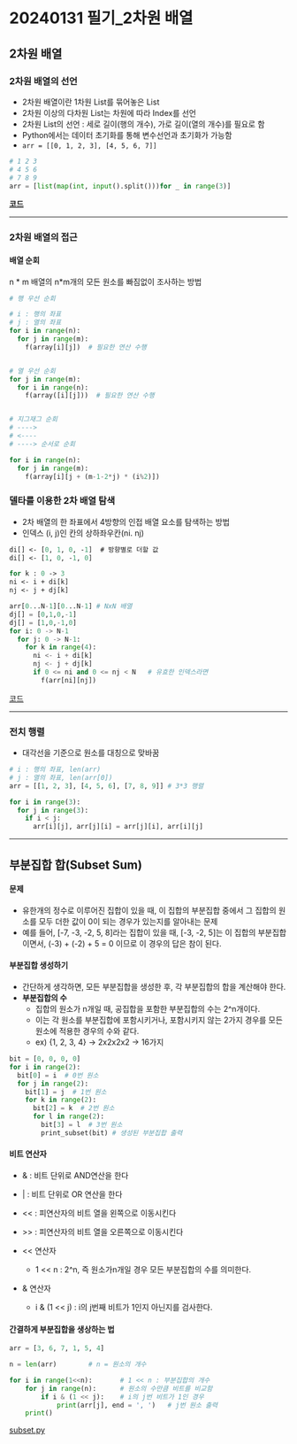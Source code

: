 # 20240131 필기_2차원 배열

## 2차원 배열

### 2차원 배열의 선언
- 2차원 배열이란 1차원 List를 묶어놓은 List
- 2차원 이상의 다차원 List는 차원에 따라 Index를 선언
- 2차원 List의 선언 : 세로 길이(행의 개수), 가로 길이(열의 개수)를 필요로 함
- Python에서는 데이터 초기화를 통해 변수선언과 초기화가 가능함
- `arr = [[0, 1, 2, 3], [4, 5, 6, 7]]`

```python
# 1 2 3 
# 4 5 6
# 7 8 9
arr = [list(map(int, input().split()))for _ in range(3)]
```
[**코드**](./code/arr2.py)

---

### 2차원 배열의 접근
#### 배열 순회
n * m 배열의 n*m개의 모든 원소를 빠짐없이 조사하는 방법

```python
# 행 우선 순회

# i : 행의 좌표
# j : 열의 좌표
for i in range(n):
  for j in range(m):
    f(array[i][j])  # 필요한 연산 수행


# 열 우선 순회
for j in range(m):
  for i in range(n):
    f(array([i][j]))  # 필요한 연산 수행


# 지그재그 순회
# ---->
# <----
# ----> 순서로 순회

for i in range(n):
  for j in range(m):
    f(array[i][j + (m-1-2*j) * (i%2)])
```

### 델타를 이용한 2차 배열 탐색
- 2차 배열의 한 좌표에서 4방향의 인접 배열 요소를 탐색하는 방법
- 인덱스 (i, j)인 칸의 상하좌우칸(ni. nj)

```ps
di[] <- [0, 1, 0, -1]  # 방향별로 더할 값
di[] <- [1, 0, -1, 0]

for k : 0 -> 3
ni <- i + di[k]
nj <- j + dj[k]
```
```py
arr[0...N-1][0...N-1] # NxN 배열
dj[] = [0,1,0,-1]
dj[] = [1,0,-1,0]
for i: 0 -> N-1
  for j: 0 -> N-1:
    for k in range(4):
      ni <- i + di[k]
      nj <- j + dj[k]
      if 0 <= ni and 0 <= nj < N   # 유효한 인덱스라면
        f(arr[ni][nj])
```
[코드](./code/delta.py)

---
### 전치 행렬
- 대각선을 기준으로 원소를 대칭으로 맞바꿈


```py
# i : 행의 좌표, len(arr)
# j : 열의 좌표, len(arr[0])
arr = [[1, 2, 3], [4, 5, 6], [7, 8, 9]] # 3*3 행렬

for i in range(3):
  for j in range(3):
    if i < j:
      arr[i][j], arr[j][i] = arr[j][i], arr[i][j]
```
---
## 부분집합 합(Subset Sum)

#### **문제**
- 유한개의 정수로 이루어진 집합이 있을 때, 이 집합의 부분집합 중에서 그 집합의 원소를 모두 더한 값이 0이 되는 경우가 있는지를 알아내는 문제
- 예를 들어, [-7, -3, -2, 5, 8]라는 집합이 있을 때, [-3, -2, 5]는 이 집합의 부분집합이면서, (-3) + (-2) + 5 = 0 이므로 이 경우의 답은 참이 된다.

#### **부분집합 생성하기**
- 간단하게 생각하면, 모든 부분집합을 생성한 후, 각 부분집합의 합을 계산해야 한다.
- **부분집합의 수**
  - 집합의 원소가 n개일 때, 공집합을 포함한 부분집합의 수는 2^n개이다.
  - 이는 각 원소를 부분집합에 포함시키거나, 포함시키지 않는 2가지 경우를 모든 원소에 적용한 경우의 수와 같다.
  - ex) {1, 2, 3, 4} -> 2x2x2x2 -> 16가지

```python
bit = [0, 0, 0, 0]
for i in range(2):
  bit[0] = i  # 0번 원소
  for j in range(2):
    bit[1] = j  # 1번 원소
    for k in range(2):
      bit[2] = k  # 2번 원소
      for l in range(2):
        bit[3] = l  # 3번 원소
        print_subset(bit) # 생성된 부분집합 출력
```

#### **비트 연산자**
- & : 비트 단위로 AND연산을 한다
- | : 비트 단위로 OR 연산을 한다
- << : 피연산자의 비트 열을 왼쪽으로 이동시킨다
- \>> : 피연산자의 비트 열을 오른쪽으로 이동시킨다

- << 연산자
  - 1 << n : 2^n, 즉 원소가n개일 경우 모든 부분집합의 수를 의미한다.

- & 연산자
  - i & (1 << j) : i의 j번째 비트가 1인지 아닌지를 검사한다.

#### 간결하게 부분집합을 생상하는 법

```python
arr = [3, 6, 7, 1, 5, 4]

n = len(arr)        # n = 원소의 개수

for i in range(1<<n):       # 1 << n : 부분집합의 개수
    for j in range(n):      # 원소의 수만큼 비트를 비교함
        if i & (1 << j):    # i의 j번 비트가 1인 경우
            print(arr[j], end = ', ')   # j번 원소 출력
    print()
```
[subset.py](./code/subset.py)